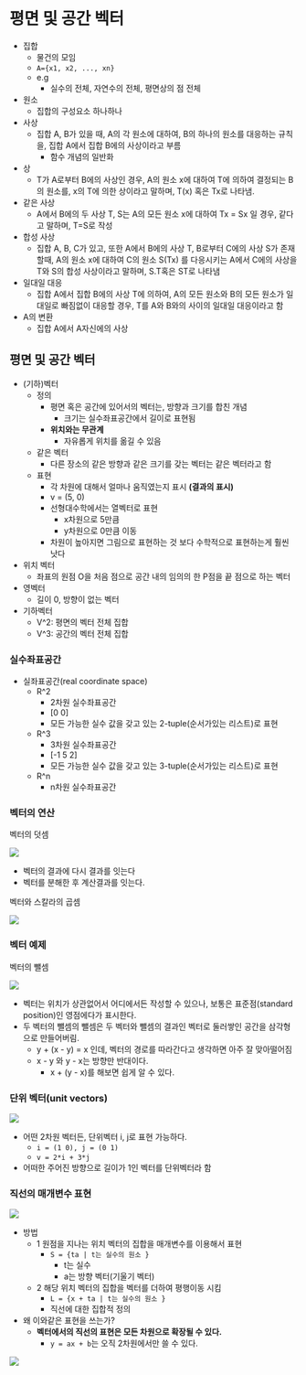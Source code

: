# 평면 및 공간 벡터

- 집합
  - 물건의 모임
  - `A={x1, x2, ..., xn}`
  - e.g
    - 실수의 전체, 자연수의 전체, 평면상의 점 전체
- 원소
  - 집합의 구성요소 하나하나
- 사상
  - 집합 A, B가 있을 때, A의 각 원소에 대하여, B의 하나의 원소를 대응하는 규칙을, 집합 A에서 집합 B에의 사상이라고 부름
    - 함수 개념의 일반화
- 상
  - T가 A로부터 B에의 사상인 경우, A의 원소 x에 대하여 T에 의하여 결정되는 B의 원소를, x의 T에 의한 상이라고 말하며, T(x) 혹은 Tx로 나타냄.
- 같은 사상
  - A에서 B에의 두 사상 T, S는 A의 모든 원소 x에 대하여 Tx = Sx 일 경우, 같다고 말하며, T=S로 작성
- 합성 사상
  - 집합 A, B, C가 있고, 또한 A에서 B에의 사상 T, B로부터 C에의 사상 S가 존재할때, A의 원소 x에 대하여 C의 원소 S(Tx) 를 다응시키는 A에서 C에의 사상을 T와 S의 합성 사상이라고 말하며, S.T혹은 ST로 나타냄
- 일대일 대응
  - 집합 A에서 집합 B에의 사상 T에 의하여, A의 모든 원소와 B의 모든 원소가 일대일로 빠짐없이 대응할 경우, T를 A와 B와의 사이의 일대일 대응이라고 함
- A의 변환
  - 집합 A에서 A자신에의 사상

## 평면 및 공간 벡터

- (기하)벡터
  - 정의
    - 평면 혹은 공간에 있어서의 벡터는, 방향과 크기를 합친 개념
      - 크기는 실수좌표공간에서 길이로 표현됨
    - **위치와는 무관계**
      - 자유롭게 위치를 옮길 수 있음
  - 같은 벡터
    - 다른 장소의 같은 방향과 같은 크기를 갖는 벡터는 같은 벡터라고 함
  - 표현
    - 각 차원에 대해서 얼마나 움직였는지 표시 **(결과의 표시)**
    - v = (5, 0)
    - 선형대수학에서는 열벡터로 표현
      - x차원으로 5만큼
      - y차원으로 0만큼 이동
    - 차원이 높아지면 그림으로 표현하는 것 보다 수학적으로 표현하는게 훨씬 낫다
- 위치 벡터
  - 좌표의 원점 O을 처음 점으로 공간 내의 임의의 한 P점을 끝 점으로 하는 벡터
- 영벡터
  - 길이 0, 방향이 없는 벡터
- 기하벡터
  - V^2: 평면의 벡터 전체 집합
  - V^3: 공간의 벡터 전체 집합

### 실수좌표공간

- 실좌표공간(real coordinate space)
  - R^2
    - 2차원 실수좌표공간
    - [0 0]
    - 모든 가능한 실수 값을 갖고 있는 2-tuple(순서가있는 리스트)로 표현
  - R^3
    - 3차원 실수좌표공간
    - [-1 5 2]
    - 모든 가능한 실수 값을 갖고 있는 3-tuple(순서가있는 리스트)로 표현
  - R^n
    - n차원 실수좌표공간

### 벡터의 연산

벡터의 덧셈

![](./images/sum_of_vector.png)

- 벡터의 결과에 다시 결과를 잇는다
- 벡터를 분해한 후 계산결과를 잇는다.

벡터와 스칼라의 곱셈

![](./images/multiply_vector_and_scalar.png)

### 벡터 예제

벡터의 뺄셈

![](./images/extraction_of_vector_1.png)

- 벡터는 위치가 상관없어서 어디에서든 작성할 수 있으나, 보통은 표준점(standard position)인 영점에다가 표시한다.
- 두 벡터의 뺄셈의 뺄셈은 두 벡터와 뺄셈의 결과인 벡터로 둘러쌓인 공간을 삼각형으로 만들어버림.
  - y + (x - y) = x 인데, 벡터의 경로를 따라간다고 생각하면 아주 잘 맞아떨어짐
  - x - y 와 y - x는 방향만 반대이다.
    - x + (y - x)를 해보면 쉽게 알 수 있다.

### 단위 벡터(unit vectors)

![](./images/unit_vector.png)

- 어떤 2차원 벡터든, 단위벡터 i, j로 표현 가능하다.
  - `i = (1 0), j = (0 1)`
  - `v = 2*i + 3*j`
- 어떠한 주어진 방향으로 길이가 1인 벡터를 단위벡터라 함

### 직선의 매개변수 표현

![](./images/straight_line_and_vector.png)

- 방법
  - 1 원점을 지나는 위치 벡터의 집합을 매개변수를 이용해서 표현
    - `S = {ta | t는 실수의 원소 }`
      - t는 실수
      - a는 방향 벡터(기울기 벡터)
  - 2 해당 위치 벡터의 집합을 벡터를 더하여 평행이동 시킴
    - `L = {x + ta | t는 실수의 원소 }`
    - 직선에 대한 집합적 정의
- 왜 이와같은 표현을 쓰는가?
  - **벡터에서의 직선의 표현은 모든 차원으로 확장될 수 있다.**
    - `y = ax + b`는 오직 2차원에서만 쓸 수 있다.

![](./images/straight_line_and_vector2.png)
